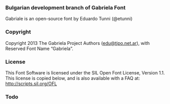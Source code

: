 ### Bulgarian development branch of Gabriela Font

Gabriale is an open-source font by Eduardo Tunni (@etunni)

### Copyright

Copyright 2013 The Gabriela Project Authors (edu@tipo.net.ar), with Reserved Font Name “Gabriela”.

### License

This Font Software is licensed under the SIL Open Font License, Version 1.1.
This license is copied below, and is also available with a FAQ at:
http://scripts.sil.org/OFL


### Todo

